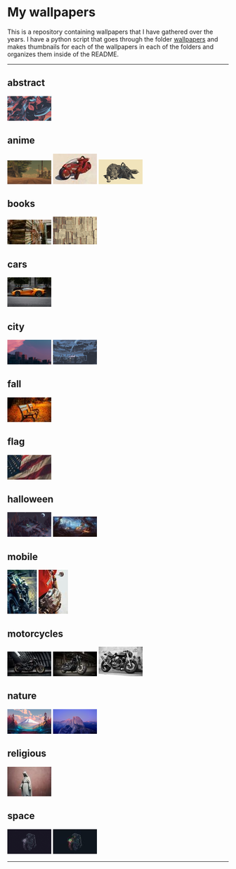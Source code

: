 # My wallpapers

This is a repository containing wallpapers that I have gathered over the years. I have a python script that goes through the folder [wallpapers](/wallpapers) and makes thumbnails for each of the wallpapers in each of the folders and organizes them inside of the README.

---

<!-- THUMBNAILS_START -->

## abstract

[![ign_colorful.png](thumbnails\abstract\ign_colorful.png)](wallpapers\abstract\ign_colorful.png) 

## anime

[![5m5kLI9.png](thumbnails\anime\5m5kLI9.png)](wallpapers\anime\5m5kLI9.png) [![ilya_kuvshinov_06.jpeg](thumbnails\anime\ilya_kuvshinov_06.jpeg)](wallpapers\anime\ilya_kuvshinov_06.jpeg) [![Sif.png](thumbnails\anime\Sif.png)](wallpapers\anime\Sif.png) 

## books

[![0166.jpg](thumbnails\books\0166.jpg)](wallpapers\books\0166.jpg) [![Pages.png](thumbnails\books\Pages.png)](wallpapers\books\Pages.png) 

## cars

[![kevin-bhagat-3cLpiv8h5so-unsplash.jpg](thumbnails\cars\kevin-bhagat-3cLpiv8h5so-unsplash.jpg)](wallpapers\cars\kevin-bhagat-3cLpiv8h5so-unsplash.jpg) 

## city

[![evening-sky.png](thumbnails\city\evening-sky.png)](wallpapers\city\evening-sky.png) [![ign_dudeOnBuilding3.png](thumbnails\city\ign_dudeOnBuilding3.png)](wallpapers\city\ign_dudeOnBuilding3.png) 

## fall

[![0266.jpg](thumbnails\fall\0266.jpg)](wallpapers\fall\0266.jpg) 

## flag

[![samuel-branch-ZPVisr0s_hQ-unsplash.jpg](thumbnails\flag\samuel-branch-ZPVisr0s_hQ-unsplash.jpg)](wallpapers\flag\samuel-branch-ZPVisr0s_hQ-unsplash.jpg) 

## halloween

[![ghfw94chrlt91.png](thumbnails\halloween\ghfw94chrlt91.png)](wallpapers\halloween\ghfw94chrlt91.png) [![wp4767418.jpg](thumbnails\halloween\wp4767418.jpg)](wallpapers\halloween\wp4767418.jpg) 

## mobile

[![121cff020cb2f670e7c56190b3b57f7b.jpg](thumbnails\mobile\121cff020cb2f670e7c56190b3b57f7b.jpg)](wallpapers\mobile\121cff020cb2f670e7c56190b3b57f7b.jpg) [![aleks-marinkovic-rvziaOyz9_Y-unsplash.jpg](thumbnails\mobile\aleks-marinkovic-rvziaOyz9_Y-unsplash.jpg)](wallpapers\mobile\aleks-marinkovic-rvziaOyz9_Y-unsplash.jpg) 

## motorcycles

[![wp10762147-harley-davidson-dyna-wallpapers.jpg](thumbnails\motorcycles\wp10762147-harley-davidson-dyna-wallpapers.jpg)](wallpapers\motorcycles\wp10762147-harley-davidson-dyna-wallpapers.jpg) [![wp10762149.jpg](thumbnails\motorcycles\wp10762149.jpg)](wallpapers\motorcycles\wp10762149.jpg) [![wp6959117.jpg](thumbnails\motorcycles\wp6959117.jpg)](wallpapers\motorcycles\wp6959117.jpg) 

## nature

[![forrest.png](thumbnails\nature\forrest.png)](wallpapers\nature\forrest.png) [![yosemite.png](thumbnails\nature\yosemite.png)](wallpapers\nature\yosemite.png) 

## religious

[![jon-tyson-zlf17V5sCRQ-unsplash.jpg](thumbnails\religious\jon-tyson-zlf17V5sCRQ-unsplash.jpg)](wallpapers\religious\jon-tyson-zlf17V5sCRQ-unsplash.jpg) 

## space

[![2e3e68fb-b6da-4bb6-8ad3-9a2d335340af.png](thumbnails\space\2e3e68fb-b6da-4bb6-8ad3-9a2d335340af.png)](wallpapers\space\2e3e68fb-b6da-4bb6-8ad3-9a2d335340af.png) [![astronaut-jellyfish-space-digital-art-uhdpaper.com-4K-107.jpg](thumbnails\space\astronaut-jellyfish-space-digital-art-uhdpaper.com-4K-107.jpg)](wallpapers\space\astronaut-jellyfish-space-digital-art-uhdpaper.com-4K-107.jpg) 

<!-- THUMBNAILS_END -->

---
